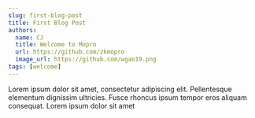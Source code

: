 ```yaml
---
slug: first-blog-post
title: First Blog Post
authors:
  name: CJ
  title: Welcome to Mopro
  url: https://github.com/zkmopro
  image_url: https://github.com/wgao19.png
tags: [welcome]
---
```


Lorem ipsum dolor sit amet, consectetur adipiscing elit. Pellentesque elementum dignissim ultricies. Fusce rhoncus ipsum tempor eros aliquam consequat. Lorem ipsum dolor sit amet